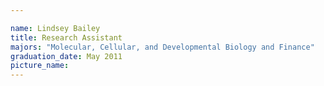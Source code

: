 ```yaml
---

name: Lindsey Bailey
title: Research Assistant
majors: "Molecular, Cellular, and Developmental Biology and Finance"
graduation_date: May 2011
picture_name: 
---
```

    
    
